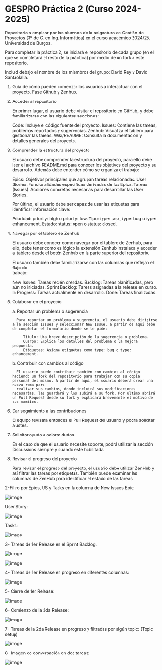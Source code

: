 # GESPRO Práctica 2 (Curso 2024-2025)
Repositorio a emplear por los alumnos de la asignatura de Gestión de Proyectos (3º de G. en Ing. Informática) en el curso académico 2024/25. Universidad de Burgos.

Para completar la práctica 2, se iniciará el repositorio de cada grupo (en el que se completará el resto de la práctica) por medio de un fork a este repositorio.

Incluid debajo el nombre de los miembros del grupo:
David Rey y David Santaolalla.

1. Guía de cómo pueden comenzar los usuarios a interactuar con el proyecto. Fase Github y Zenhub.

  1. Acceder al repositorio

     En primer lugar, el usuario debe visitar el repositorio en GitHub, y debe familiarizarse con las siguientes secciones:

        Code: Incluye el código fuente del proyecto.
        Issues: Contiene las tareas, problemas reportados y sugerencias.
        Zenhub: Visualiza el tablero para gestionar las tareas.
        Wiki/README: Consulta la documentación y detalles generales del proyecto.
      
  2. Comprender la estructura del proyecto

     El usuario debe comprender la estructura del proyecto, para ello debe leer el archivo README.md para conocer los objetivos del proyecto y su desarrollo.
     Además debe entender cómo se organiza el trabajo:

        Epics: Objetivos principales que agrupan tareas relacionadas.
        User Stories: Funcionalidades específicas derivadas de los Epics.
        Tareas (Issues): Acciones concretas necesarias para desarrollar las User Stories.
     
     Por último, el usuario debe ser capaz de usar las etiquetas para identificar información clave:
     
        Prioridad: priority: high o priority: low.
        Tipo: type: task, type: bug o type: enhancement.
        Estado: status: open o status: closed.
     
  3. Navegar por el tablero de Zenhub

     El usuario debe conocer como navegar por el tablero de Zenhub, para ello, debe tener como es lógico la extensión Zenhub instalada y acceder al tablero desde el botón Zenhub en la parte superior del 
     repositorio.

     El usuario también debe familiarizarse con las columnas que reflejan el flujo de       
     trabajo:

        New Issues: Tareas recién creadas.
        Backlog: Tareas planificadas, pero aún no iniciadas.
        Sprint Backlog: Tareas asignadas a la release en curso.
        In Progress: Tareas actualmente en desarrollo.
        Done: Tareas finalizadas.
     
  4. Colaborar en el proyecto

     a. Reportar un problema o sugerencia
     
           Para reportar un problema o sugerencia, el usuario debe dirigirse a la sección Issues y seleccionar New Issue, a partir de aqui debe de completar el formulario donde se le pide:

              Título: Una breve descripción de la sugerencia o problema.
              Cuerpo: Explica los detalles del problema o la mejora propuesta.
              Etiquetas: Asigna etiquetas como type: bug o type: enhancement.

      b. Contribuir con cambios al código
     
           El usuario puede contribuir también con cambios al código haciendo un fork del repositorio para trabajar con su copia personal del mismo. A partir de aqui, el usuario deberá crear una nueva rama para 
           realizar sus cambios, donde incluirá sus modificaciones necesarias, las guardará y las subirá a su fork. Por ultimo abrirá un Pull Request desde su fork y explicará brevemente el motivo de sus cambios.
     
   5. Dar seguimiento a las contribuciones

         El equipo revisará entonces el Pull Request del usuario y podrá solicitar ajustes.

   6. Solicitar ayuda o aclarar dudas

         En el caso de que el usuario necesite soporte, podrá utilizar la sección Discussions siempre y cuando este habilitada.  

   7. Revisar el progreso del proyecto

      Para revisar el progreso del proyecto, el usuario debe utilizar ZenHub y así filtrar las tareas por etiquetas. También puede examinar las columnas de ZenHub para identificar el estado de las tareas.

2-Filtro por Epics, US y Tasks en la columna de New Issues
Epic:

![image](https://github.com/user-attachments/assets/5c6e546f-5801-41de-a905-1c0fa23f34d8)

User Story:

![image](https://github.com/user-attachments/assets/3d1eb64c-6682-4ac2-928f-f6c162b0e759)

Tasks:

![image](https://github.com/user-attachments/assets/c44ae25e-30fc-4f28-832c-b8d698948545)


3- Tareas de 1er Release en el Sprint Backlog.

![image](https://github.com/user-attachments/assets/ecd9d1fa-6de3-419f-b431-93f63551c0bc)

![image](https://github.com/user-attachments/assets/5827f427-d439-4b4b-8654-f42b7b44c50c)


4- Tareas de 1er Release en progreso en diferentes columnas:

![image](https://github.com/user-attachments/assets/8e865e5f-d172-4a6c-a9fc-26930c2fea78)

5- Cierre de 1er Release:

![image](https://github.com/user-attachments/assets/e410cf45-0679-4153-b746-723297c288df)

6- Comienzo de la 2da Release:

![image](https://github.com/user-attachments/assets/cc9b5efd-b90f-48c7-be7a-2169d2747058)

7- Tareas de la 2da Release en progreso y filtradas por algún topic:
(Topic setup)

![image](https://github.com/user-attachments/assets/bd8fcb76-c773-4e7e-80af-d089f446d36f)

8- Imagen de conversación en dos tareas:

![image](https://github.com/user-attachments/assets/b0c6e979-83af-4a09-be34-46e26a070a1b)







